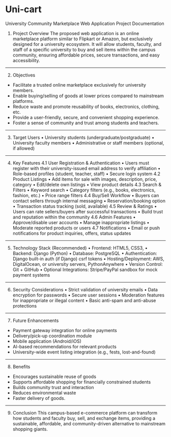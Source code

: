 # Uni-cart
University Community Marketplace Web Application
Project Documentation
1. Project Overview
The proposed web application is an online marketplace platform similar to Flipkart or Amazon, but exclusively designed for a university ecosystem. It will allow students, faculty, and staff of a specific university to buy and sell items within the campus community, ensuring affordable prices, secure transactions, and easy accessibility.
________________________________________
2. Objectives
* Facilitate a trusted online marketplace exclusively for university members.
* Enable buying/selling of goods at lower prices compared to mainstream platforms.
* Reduce waste and promote reusability of books, electronics, clothing, etc.
* Provide a user-friendly, secure, and convenient shopping experience.
* Foster a sense of community and trust among students and teachers.
________________________________________
3. Target Users
•	University students (undergraduate/postgraduate)
•	University faculty members
•	Administrative or staff members (optional, if allowed)
________________________________________
4. Key Features
4.1 User Registration & Authentication
•	Users must register with their university-issued email address to verify affiliation
•	Role-based profiles (student, teacher, staff)
•	Secure login system
4.2 Product Listings
•	Add items for sale with images, description, price, category
•	Edit/delete own listings
•	View product details
4.3 Search & Filters
•	Keyword search
•	Category filters (e.g., books, electronics, fashion, etc.)
•	Price range filters
4.4 Buy/Sell Workflow
•	Buyers can contact sellers through internal messaging
•	Reservation/booking option
•	Transaction status tracking (sold, available)
4.5 Review & Ratings
•	Users can rate sellers/buyers after successful transactions
•	Build trust and reputation within the community
4.6 Admin Features
•	Approve/disable user accounts
•	Manage inappropriate listings
•	Moderate reported products or users
4.7 Notifications
•	Email or push notifications for product inquiries, offers, status updates
________________________________________
5. Technology Stack (Recommended)
•	Frontend: HTML5, CSS3, 
•	Backend: Django (Python) 
•	Database: PostgreSQL
•	Authentication: Django built-in auth (if Django) csrf tokens 
•	Hosting/Deployment: AWS, DigitalOcean, or university servers, PythonAnywhere
•	Version Control: Git + GitHub
•	Optional Integrations: Stripe/PayPal sandbox for mock payment systems
________________________________________
6. Security Considerations
•	Strict validation of university emails
•	Data encryption for passwords
•	Secure user sessions
•	Moderation features for inappropriate or illegal content
•	Basic anti-spam and anti-abuse protections
________________________________________
7. Future Enhancements
* Payment gateway integration for online payments
* Delivery/pick-up coordination module
* Mobile application (Android/iOS)
* AI-based recommendations for relevant products
* University-wide event listing integration (e.g., fests, lost-and-found)
________________________________________
8. Benefits
 * Encourages sustainable reuse of goods
 * Supports affordable shopping for financially constrained students
 * Builds community trust and interaction
 * Reduces environmental waste
 * Faster delivery of goods.

________________________________________
9. Conclusion
This campus-based e-commerce platform can transform how students and faculty buy, sell, and exchange items, providing a sustainable, affordable, and community-driven alternative to mainstream shopping giants.
